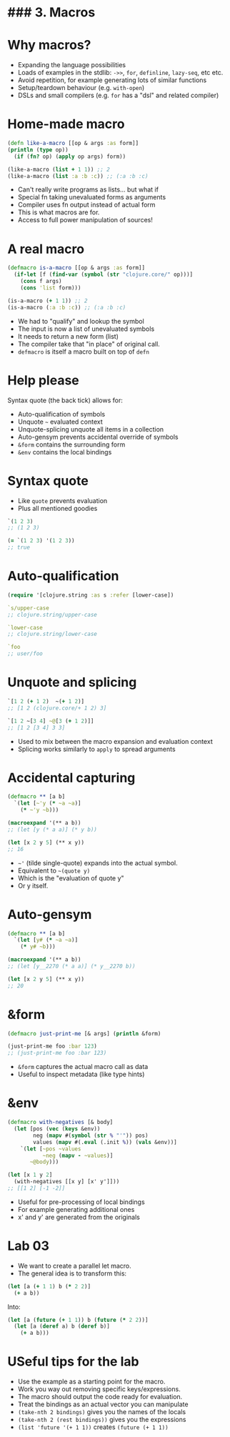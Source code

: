 # ### 3. Macros

# Why macros?

* Expanding the language possibilities
* Loads of examples in the stdlib: `->>`, `for`, `definline`, `lazy-seq`, etc etc.
* Avoid repetition, for example generating lots of similar functions
* Setup/teardown behaviour (e.g. `with-open`)
* DSLs and small compilers (e.g. `for` has a "dsl" and related compiler)

# Home-made macro

```clojure
(defn like-a-macro [[op & args :as form]]
(println (type op))
  (if (fn? op) (apply op args) form))

(like-a-macro (list + 1 1)) ;; 2
(like-a-macro (list :a :b :c)) ;; (:a :b :c)
```

* Can't really write programs as lists... but what if
* Special fn taking unevaluated forms as arguments
* Compiler uses fn output instead of actual form
* This is what macros are for.
* Access to full power manipulation of sources!

# A real macro

```clojure
(defmacro is-a-macro [[op & args :as form]]
  (if-let [f (find-var (symbol (str "clojure.core/" op)))]
    (cons f args)
    (cons 'list form)))

(is-a-macro (+ 1 1)) ;; 2
(is-a-macro (:a :b :c)) ;; (:a :b :c)
```

* We had to "qualify" and lookup the symbol
* The input is now a list of unevaluated symbols
* It needs to return a new form (list)
* The compiler take that "in place" of original call.
* `defmacro` is itself a macro built on top of `defn`

# Help please

Syntax quote (the back tick) allows for:

* Auto-qualification of symbols
* Unquote `~` evaluated context
* Unquote-splicing unquote all items in a collection
* Auto-gensym prevents accidental override of symbols
* `&form` contains the surrounding form
* `&env` contains the local bindings

# Syntax quote

* Like `quote` prevents evaluation
* Plus all mentioned goodies

```clojure
`(1 2 3)
;; (1 2 3)

(= `(1 2 3) '(1 2 3))
;; true
```

# Auto-qualification

```clojure
(require '[clojure.string :as s :refer [lower-case])

`s/upper-case
;; clojure.string/upper-case

`lower-case
;; clojure.string/lower-case

`foo
;; user/foo
```

# Unquote and splicing

```clojure
`[1 2 (+ 1 2)  ~(+ 1 2)]
;; [1 2 (clojure.core/+ 1 2) 3]

`[1 2 ~[3 4] ~@[3 (+ 1 2)]]
;; [1 2 [3 4] 3 3]
```

* Used to mix between the macro expansion and evaluation context
* Splicing works similarly to `apply` to spread arguments

# Accidental capturing

```clojure
(defmacro ** [a b]
  `(let [~'y (* ~a ~a)]
    (* ~'y ~b)))

(macroexpand '(** a b))
;; (let [y (* a a)] (* y b))

(let [x 2 y 5] (** x y))
;; 16
```

* `~'` (tilde single-quote) expands into the actual symbol.
* Equivalent to `~(quote y)`
* Which is the "evaluation of quote y"
* Or y itself.

# Auto-gensym

```clojure
(defmacro ** [a b]
  `(let [y# (* ~a ~a)]
    (* y# ~b)))

(macroexpand '(** a b))
;; (let [y__2270 (* a a)] (* y__2270 b))

(let [x 2 y 5] (** x y))
;; 20
```

# &form

```clojure
(defmacro just-print-me [& args] (println &form)

(just-print-me foo :bar 123)
;; (just-print-me foo :bar 123)
```

* `&form` captures the actual macro call as data
* Useful to inspect metadata (like type hints)

# &env

```clojure
(defmacro with-negatives [& body]
  (let [pos (vec (keys &env))
        neg (mapv #(symbol (str % "'")) pos)
        values (mapv #(.eval (.init %)) (vals &env))]
    `(let [~pos ~values
           ~neg (mapv - ~values)]
       ~@body)))

(let [x 1 y 2]
  (with-negatives [[x y] [x' y']]))
;; [[1 2] [-1 -2]]
```

* Useful for pre-processing of local bindings
* For example generating additional ones
* x' and y' are generated from the originals

# Lab 03

* We want to create a parallel let macro.
* The general idea is to transform this:

```clojure
(let [a (+ 1 1) b (* 2 2)]
  (+ a b))
```
Into:

```clojure
(let [a (future (+ 1 1)) b (future (* 2 2))]
  (let [a (deref a) b (deref b)]
    (+ a b)))
```

# USeful tips for the lab

* Use the example as a starting point for the macro.
* Work you way out removing specific keys/expressions.
* The macro should output the code ready for evaluation.
* Treat the bindings as an actual vector you can manipulate
* `(take-nth 2 bindings)` gives you the names of the locals
* `(take-nth 2 (rest bindings))` gives you the expressions
* `(list 'future '(+ 1 1))` creates `(future (+ 1 1))`
